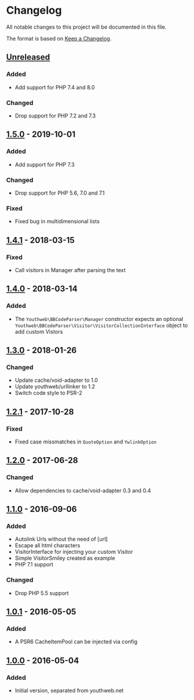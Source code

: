 # Changelog

All notable changes to this project will be documented in this file.

The format is based on [Keep a Changelog](http://keepachangelog.com/).

## [Unreleased](https://github.com/youthweb/bbcode-parser/compare/1.5.0...HEAD)

### Added

- Add support for PHP 7.4 and 8.0

### Changed

- Drop support for PHP 7.2 and 7.3

## [1.5.0](https://github.com/youthweb/bbcode-parser/compare/1.4.1...1.5.0) - 2019-10-01

### Added

- Add support for PHP 7.3

### Changed

- Drop support for PHP 5.6, 7.0 and 7.1

### Fixed

- Fixed bug in multidimensional lists

## [1.4.1](https://github.com/youthweb/bbcode-parser/compare/1.4.0...1.4.1) - 2018-03-15

### Fixed

- Call visitors in Manager after parsing the text

## [1.4.0](https://github.com/youthweb/bbcode-parser/compare/1.3.0...1.4.0) - 2018-03-14

### Added

- The `Youthweb\BBCodeParser\Manager` constructor expects an optional `Youthweb\BBCodeParser\Visitor\VisitorCollectionInterface` object to add custom Vistors

## [1.3.0](https://github.com/youthweb/bbcode-parser/compare/1.2.1...1.3.0) - 2018-01-26

### Changed

- Update cache/void-adapter to 1.0
- Update youthweb/urllinker to 1.2
- Switch code style to PSR-2

## [1.2.1](https://github.com/youthweb/bbcode-parser/compare/1.2.0...1.2.1) - 2017-10-28

### Fixed

- Fixed case missmatches in `QuoteOption` and `YwlinkOption`

## [1.2.0](https://github.com/youthweb/bbcode-parser/compare/1.1.0...1.2.0) - 2017-06-28

### Changed

- Allow dependencies to cache/void-adapter 0.3 and 0.4

## [1.1.0](https://github.com/youthweb/bbcode-parser/compare/1.0.1...1.1.0) - 2016-09-06

### Added

- Autolink Urls without the need of [url]
- Escape all html characters
- VisitorInterface for injecting your custom Visitor
- Simple VisitorSmiley created as example
- PHP 7.1 support

### Changed

- Drop PHP 5.5 support

## [1.0.1](https://github.com/youthweb/bbcode-parser/compare/1.0.0...1.0.1) - 2016-05-05

### Added

- A PSR6 CacheItemPool can be injected via config

## [1.0.0](https://github.com/youthweb/bbcode-parser/compare/c4163941a543d79e2179fa54559ba06bc9e1f4a4...1.0.0) - 2016-05-04

### Added

- Initial version, separated from youthweb.net
